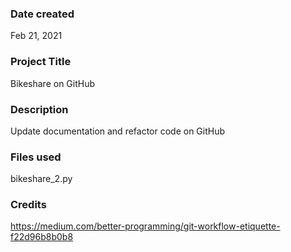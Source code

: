 ### Date created
Feb 21, 2021

### Project Title
Bikeshare on GitHub

### Description
Update documentation and refactor code on GitHub

### Files used
bikeshare_2.py

### Credits
https://medium.com/better-programming/git-workflow-etiquette-f22d96b8b0b8
